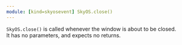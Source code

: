 ```yaml
---
module: [kind=skyosevent] SkyOS.close()
---
```

`SkyOS.close()` is called whenever the window is about to be closed.  
It has no parameters, and expects no returns.